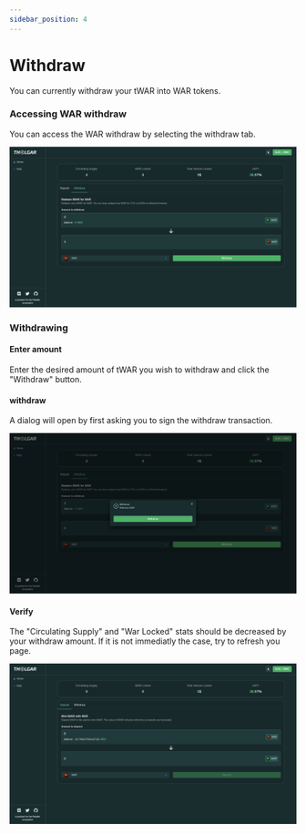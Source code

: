 ```yaml
---
sidebar_position: 4
---
```


# Withdraw

You can currently withdraw your tWAR into WAR tokens.

### Accessing WAR withdraw

You can access the WAR withdraw by selecting the withdraw tab.

![WAR Withdraw](../assets/WarWithdraw.png)

### Withdrawing

#### Enter amount

Enter the desired amount of tWAR you wish to withdraw and click the "Withdraw" button.

#### withdraw

A dialog will open by first asking you to sign the withdraw transaction.

![Approve allowances](../assets/WarWithdraw-Withdraw.png)

#### Verify

The "Circulating Supply" and "War Locked" stats should be decreased by your withdraw amount. If it is not immediatly the case, try to refresh you page.

![Deposited](../assets/WarWithdraw-Withdrawn.png)